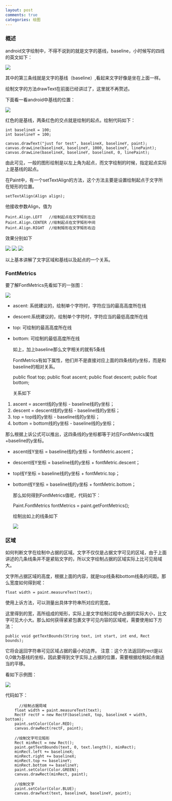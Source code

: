 ```yaml
---
layout: post
comments: true
categories: 绘图
---
```

### 概述
  
  android文字绘制中，不得不说到的就是文字的基线，baseline，小时候写的四线的英文如下：

  ![](/icons/draw/alphabet.png)

  其中的第三条线就是文字的基线（baseline）,看起来文字好像是坐在上面一样。

  绘制文字的方法drawText在前面已经讲过了，这里就不再赘述。

  下面看一看android中基线的位置：

  ![](/icons/draw/baseline.png)

  红色的是基线，两条红色的交点就是绘制的起点。绘制代码如下：

	int baselineX = 100;
	int baselineY = 100;
	
	canvas.drawText("just for test", baselineX, baselineY, paint);
	canvas.drawLine(baselineX, baselineY, 1000, baselineY, linePaint);
	canvas.drawLine(baselineX, baselineY, baselineX, 0, linePaint);

  由此可见，一般的图形绘制是以左上角为起点，而文字绘制的时候，指定起点实际上是基线的起点。

  在Paint中，有一个setTextAlign的方法，这个方法主要是设置绘制起点于文字所在矩形的位置。

  `setTextAlign(Align align);`
  
  他接收参数Align，值为

	Paint.Align.LEFT   //绘制起点在文字矩形左边
	Paint.Align.CENTER //绘制起点在文字矩形中间
	Paint.Align.RIGHT  //绘制矩形在文字矩形右边

  效果分别如下
  
  ![](/icons/draw/baseline.png) ![](/icons/draw/center.png) ![](/icons/draw/right.png)

    
  以上基本讲解了文字区域和基线以及起点的一个关系。

### FontMetrics

  要了解FontMetrics先看如下的一张图：

   ![](/icons/draw/baseline_all.png)
 
- ascent: 系统建议的，绘制单个字符时，字符应当的最高高度所在线
- descent:系统建议的，绘制单个字符时，字符应当的最低高度所在线
- top: 可绘制的最高高度所在线
- bottom: 可绘制的最低高度所在线

  如上，加上baseline那么文字相关的就有5条线

  FontMetrics有如下属性，他们并不是直接对应上面的四条线的y坐标，而是和baseline的相对关系。


	public float   top;
	public float   ascent;
	public float   descent;
	public float   bottom;


  关系如下

1. ascent = ascent线的y坐标 - baseline线的y坐标；
1. descent = descent线的y坐标 - baseline线的y坐标；
1. top = top线的y坐标 - baseline线的y坐标；
1. bottom = bottom线的y坐标 - baseline线的y坐标；

  那么根据上诉公式可以推出，这四条线的y坐标都等于对应FontMetrics属性+baseline的y坐标。

- ascent线Y坐标 = baseline线的y坐标 + fontMetric.ascent；
- descent线Y坐标 = baseline线的y坐标 + fontMetric.descent；
- top线Y坐标 = baseline线的y坐标 + fontMetric.top；
- bottom线Y坐标 = baseline线的y坐标 + fontMetric.bottom；

  那么如何得到FontMetrics值呢，代码如下：


	Paint.FontMetrics fontMetrics = paint.getFontMetrics();

  绘制出如上的线条如下

  ![](/icons/draw/fontmetrics.png)

  
### 区域

  如何判断文字在绘制中占据的区域。文字不仅仅是占据文字可见的区域，由于上面讲述的几条线条并不是紧贴文字的，所以文字绘制占据的区域实际上比可见局域大。

  文字所占据区域的高度，根据上面的内容，就是top线条和bottom线条的间距。那么宽度如何得到呢：

    float width = paint.measureText(text);

  使用上诉方法，可以测量出具体字符串所对应的宽度。

  这里得到的宽，高所组成的矩形，实际上是文字绘制过程中占据的实际大小，比文字可见大小大。那么如何获得紧紧包裹文字可见内容的区域呢，需要使用如下方法：

	public void getTextBounds(String text, int start, int end, Rect bounds);  

  它将会返回字符串可见区域占据的最小的边界。
  注意：这个方法返回的rect是以0,0做为基线的坐标，因此要得到文字实际上占据的位置，需要根据绘制起点做适当的平移。

  看如下示例图：

  ![](/icons/draw/minrect.png)

  代码如下：

          //绘制占据局域
        float width = paint.measureText(text);
        RectF rectF = new RectF(baselineX, top, baselineX + width, bottom);
        paint.setColor(Color.RED);
        canvas.drawRect(rectF, paint);

        //绘制文字可见矩形
        Rect minRect = new Rect();
        paint.getTextBounds(text, 0, text.length(), minRect);
        minRect.left += baselineX;
        minRect.right += baselineX;
        minRect.top += baselineY;
        minRect.bottom += baselineY;
        paint.setColor(Color.GREEN);
        canvas.drawRect(minRect, paint);

        //绘制文字
        paint.setColor(Color.BLUE);
        canvas.drawText(text, baselineX, baselineY, paint);

  

  

  
 


  

  

  

  

  
  

  


